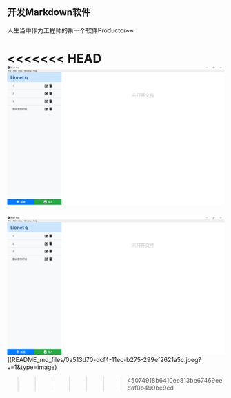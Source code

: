 ## 开发Markdown软件



人生当中作为工程师的第一个软件Productor~~

<<<<<<< HEAD
![](README_md_files/47820300-dcef-11ec-b89b-b1ca0d6e112d.jpeg?v=1&type=image)
=======
![](README_md_files/47820300-dcef-11ec-b89b-b1ca0d6e112d.jpeg?v=1&type=image)](README_md_files/0a513d70-dcf4-11ec-b275-299ef2621a5c.jpeg?v=1&type=image)
>>>>>>> 45074918b6410ee813be67469eedaf0b499be9cd
